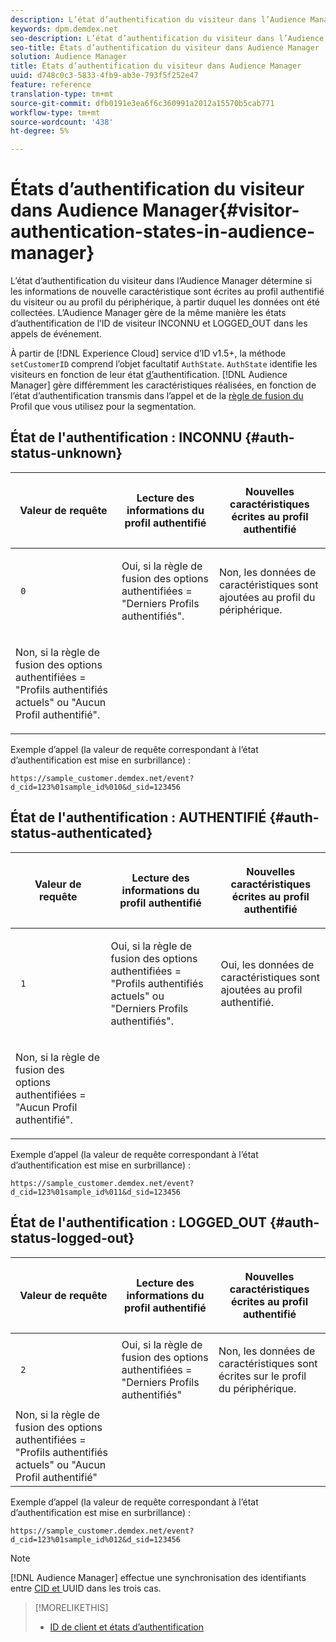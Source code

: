 ```yaml
---
description: L’état d’authentification du visiteur dans l’Audience Manager détermine si les informations de nouvelle caractéristique sont écrites au profil authentifié du visiteur ou au profil du périphérique, à partir duquel les données ont été collectées. L’Audience Manager gère de la même manière les états d’authentification de l’ID de visiteur INCONNU et LOGGED_OUT dans les appels de événement.
keywords: dpm.demdex.net
seo-description: L’état d’authentification du visiteur dans l’Audience Manager détermine si les informations de nouvelle caractéristique sont écrites au profil authentifié du visiteur ou au profil du périphérique, à partir duquel les données ont été collectées. L’Audience Manager gère de la même manière les états d’authentification de l’ID de visiteur INCONNU et LOGGED_OUT dans les appels de événement.
seo-title: États d’authentification du visiteur dans Audience Manager
solution: Audience Manager
title: États d’authentification du visiteur dans Audience Manager
uuid: d748c0c3-5833-4fb9-ab3e-793f5f252e47
feature: reference
translation-type: tm+mt
source-git-commit: dfb0191e3ea6f6c360991a2012a15570b5cab771
workflow-type: tm+mt
source-wordcount: '438'
ht-degree: 5%

---
```



# États d’authentification du visiteur dans Audience Manager{#visitor-authentication-states-in-audience-manager}

L’état d’authentification du visiteur dans l’Audience Manager détermine si les informations de nouvelle caractéristique sont écrites au profil authentifié du visiteur ou au profil du périphérique, à partir duquel les données ont été collectées. L’Audience Manager gère de la même manière les états d’authentification de l’ID de visiteur INCONNU et LOGGED_OUT dans les appels de événement.

À partir de [!DNL Experience Cloud] service d’ID v1.5+, la méthode `setCustomerID` comprend l’objet facultatif `AuthState`. `AuthState` identifie les visiteurs en fonction de leur état [ d’](https://docs.adobe.com/content/help/en/id-service/using/reference/authenticated-state.html)authentification. [!DNL Audience Manager] gère différemment les caractéristiques réalisées, en fonction de l’état d’authentification transmis dans l’appel et de la  [règle de fusion du ](../features/profile-merge-rules/merge-rules-dashboard.md) Profil que vous utilisez pour la segmentation.

## État de l&#39;authentification : INCONNU {#auth-status-unknown}

<table id="table_E1EA51533FAE4BBFB338D6F6116BC1F9"> 
 <thead> 
  <tr> 
   <th colname="col1" class="entry"> <p>Valeur de requête </p> </th> 
   <th colname="col2" class="entry"> <p> <b></b> Lecture des informations du profil authentifié </p> </th> 
   <th colname="col3" class="entry"> <p> <b>Nouvelles caractéristiques </b> écrites au profil authentifié </p> </th> 
  </tr> 
 </thead>
 <tbody> 
  <tr> 
   <td colname="col1" morerows="1"> <p> <code> 0 </code> </p> </td> 
   <td colname="col2"> <p>Oui, si la règle de fusion des options authentifiées = "Derniers Profils authentifiés". </p> </td> 
   <td colname="col3" morerows="1"> <p>Non, les données de caractéristiques sont ajoutées au profil du périphérique. </p> </td> 
  </tr> 
  <tr> 
   <td colname="col2"> <p>Non, si la règle de fusion des options authentifiées = "Profils authentifiés actuels" ou "Aucun Profil authentifié". </p> </td> 
  </tr> 
 </tbody> 
</table>

Exemple d’appel (la valeur de requête correspondant à l’état d’authentification est mise en surbrillance) :

`https://sample_customer.demdex.net/event?d_cid=123%01sample_id%010&d_sid=123456`

## État de l&#39;authentification : AUTHENTIFIÉ {#auth-status-authenticated}

<table id="table_956ABF96024744308F7773E1F96482B7"> 
 <thead> 
  <tr> 
   <th colname="col1" class="entry"> <p>Valeur de requête </p> </th> 
   <th colname="col2" class="entry"> <p> <b></b> Lecture des informations du profil authentifié </p> </th> 
   <th colname="col3" class="entry"> <p> <b>Nouvelles caractéristiques </b> écrites au profil authentifié </p> </th> 
  </tr> 
 </thead>
 <tbody> 
  <tr> 
   <td colname="col1" morerows="1"> <p> <code> 1 </code> </p> </td> 
   <td colname="col2"> <p>Oui, si la règle de fusion des options authentifiées = "Profils authentifiés actuels" ou "Derniers Profils authentifiés". </p> </td> 
   <td colname="col3" morerows="1"> <p>Oui, les données de caractéristiques sont ajoutées au profil authentifié. </p> </td> 
  </tr> 
  <tr> 
   <td colname="col2"> <p>Non, si la règle de fusion des options authentifiées = "Aucun Profil authentifié". </p> </td> 
  </tr> 
 </tbody> 
</table>

Exemple d’appel (la valeur de requête correspondant à l’état d’authentification est mise en surbrillance) :

`https://sample_customer.demdex.net/event?d_cid=123%01sample_id%011&d_sid=123456`

## État de l&#39;authentification : LOGGED_OUT {#auth-status-logged-out}

<table id="table_783F0CBB0431482AA49F41468FA65B19"> 
 <thead> 
  <tr> 
   <th colname="col1" class="entry"> <p>Valeur de requête </p> </th> 
   <th colname="col2" class="entry"> <p> <b></b> Lecture des informations du profil authentifié </p> </th> 
   <th colname="col3" class="entry"> <p> <b>Nouvelles caractéristiques </b> écrites au profil authentifié </p> </th> 
  </tr> 
 </thead>
 <tbody> 
  <tr> 
   <td colname="col1" morerows="1"> <p> <code> 2 </code> </p> </td> 
   <td colname="col2"> Oui, si la règle de fusion des options authentifiées = "Derniers Profils authentifiés" </td> 
   <td colname="col3" morerows="1"> <p>Non, les données de caractéristiques sont écrites sur le profil du périphérique. </p> </td> 
  </tr> 
  <tr> 
   <td colname="col2"> Non, si la règle de fusion des options authentifiées = "Profils authentifiés actuels" ou "Aucun Profil authentifié" </td> 
  </tr> 
 </tbody> 
</table>

Exemple d’appel (la valeur de requête correspondant à l’état d’authentification est mise en surbrillance) :

`https://sample_customer.demdex.net/event?d_cid=123%01sample_id%012&d_sid=123456`

>[!NOTE]
>
>[!DNL Audience Manager] effectue une synchronisation des identifiants entre  [CID et ](../reference/ids-in-aam.md) UUID dans les trois cas.

>[!MORELIKETHIS]
>
>* [ID de client et états d’authentification](https://docs.adobe.com/content/help/en/id-service/using/reference/authenticated-state.html)

